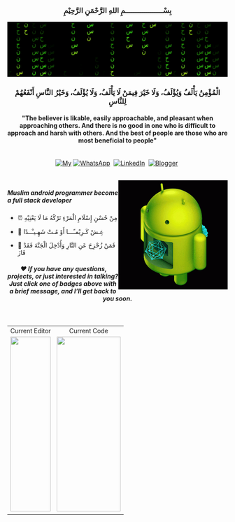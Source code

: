 <p>
  <h3 align="center"><b>بِسْــــــــــــــــــمِ اللهِ الرَّحْمَنِ الرَّحِيْمِ</b></h3>
</p>

[![Hasan in Matrix](https://raw.githubusercontent.com/CreatorB/creatorb/main/creatorbe-hasanbasri-matrix.gif)](https://www.youtube.com/c/HasanBasriCreatorbe)
<!-- <div>
<img src="https://raw.githubusercontent.com/CreatorB/creatorb/main/creatorbe-hasanbasri-matrix.gif" width="1084" height="150"/>
</div> -->

<p>
  <h3 align="center"><b>الْمُؤْمِنُ يَأْلَفُ وَيُؤْلَفُ، وَلَا خَيْرَ فِيمَنْ لَا يَأْلَفُ، وَلَا يُؤْلَفُ، وَخَيْرُ النَّاسِ أَنْفَعُهُمْ لِلنَّاسِ</b></h3>
</p>

<p>
  <h4 align="center">"The believer is likable, easily approachable, and pleasant when approaching others. And there is no good in one who is difficult to approach and harsh with others. <b>And the best of people are those who are most beneficial to people</b>"</h4>
</p>

<p align="center">
<br>
<a href="https://creatorb.github.io/" target="_blank"><img alt="My" src="https://img.shields.io/website?style=for-the-badge&up_message=Portfolio&url=https%3A%2F%2Fcreatorb.github.io%2F"></a>
<a href="https://wa.me/6285156081434" target="_blank"><img src="https://img.shields.io/badge/WhatsApp-25D366?style=for-the-badge&logo=whatsapp&logoColor=white" alt="WhatsApp" /></a>&nbsp;
<a href="https://www.linkedin.com/in/creatorbe/" target="_blank"><img src="https://img.shields.io/badge/linkedin-%230077B5.svg?&style=for-the-badge&logo=linkedin&logoColor=white" alt="LinkedIn" /></a>&nbsp;
<a href="https://situbondoprogrammer.blogspot.com/search?&max-results=7" target="_blank"><img src="https://img.shields.io/badge/Blogger-FF5722?style=for-the-badge&logo=blogger&logoColor=white" alt="Blogger" /></a>&nbsp;
</p>

<br>

<img align="right" height="250px" alt="android developer" src="https://raw.githubusercontent.com/CreatorB/creatorb/main/creatorbe-android-recovery.gif" />

##### Muslim android programmer become a full stack developer

- ⏰ مِنْ حُسْنِ إِسْلَامِ الْمَرْءِ تَرْكُهُ مَا لَا يَعْنِيْهِ

- 🌱 عِـشْ كَـرِيْمـًـــا أَوْ مُـتْ شَهِـيـْــدًا

- 🥅 فَمَنْ زُحْزِحَ عَنِ النَّارِ وَأُدْخِلَ الْجَنَّةَ فَقَدْ فَازَ

<div align="center"><h5 align="center">&nbsp;❤️&nbsp;If you have any questions, projects, or just interested in talking?<br/>Just click one of badges above with a brief message, and I’ll get back to you soon.</h5></div>

<br/>
<table width=100%>
  <tr>
    <td align="center">Current Editor</td>
    <td align="center">Current Code</td>
  </tr>
  <tr>
    <td WIDTH="40%"><img src="https://wakatime.com/share/@creatorbe/764f2f6a-cad2-4368-99de-6f8355f0e67a.svg" width=100% height=400></td>
    <td WIDTH="60%"><img src="https://wakatime.com/share/@creatorbe/988250c5-e207-4800-af36-e1b8ce48fe4a.svg" width=100% height=400></td>
  </tr>
 </table>
